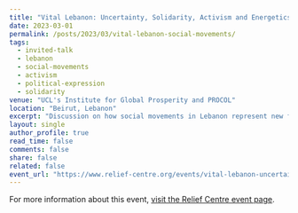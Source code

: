 ```yaml
---
title: "Vital Lebanon: Uncertainty, Solidarity, Activism and Energetics: Social Movements as the New Political Expression"
date: 2023-03-01
permalink: /posts/2023/03/vital-lebanon-social-movements/
tags:
  - invited-talk
  - lebanon
  - social-movements
  - activism
  - political-expression
  - solidarity
venue: "UCL's Institute for Global Prosperity and PROCOL"
location: "Beirut, Lebanon"
excerpt: "Discussion on how social movements in Lebanon represent new forms of political expression, exploring themes of uncertainty, solidarity, and grassroots activism."
layout: single
author_profile: true
read_time: false
comments: false
share: false
related: false
event_url: "https://www.relief-centre.org/events/vital-lebanon-uncertainty-solidarity-activism-amp-energetics"
---
```


<p>For more information about this event, <a href="{{ page.event_url }}">visit the Relief Centre event page</a>.</p>
